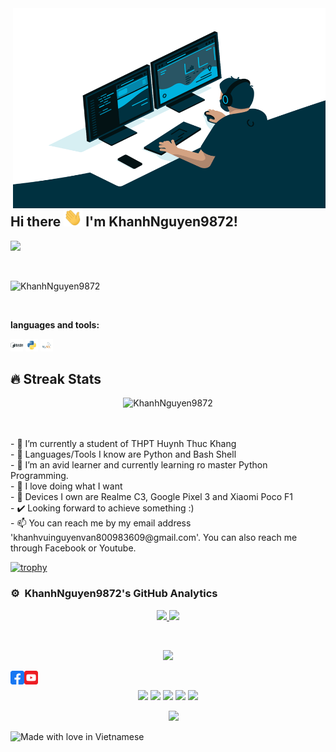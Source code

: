 
<img align="right" alt="GIF" src="https://github.com/KhanhNguyen9872/KhanhNguyen9872/raw/main/code.gif" width="500" height="320" />
<h2>Hi there <img src="https://raw.githubusercontent.com/ABSphreak/ABSphreak/master/gifs/Hi.gif" width="30px"> I'm KhanhNguyen9872!</h2>
<p align="left">
  <a href="https://github.com/DenverCoder1/readme-typing-svg"><img src="https://readme-typing-svg.herokuapp.com/?lines=I+love+you+%3C3;There+is+my+Github;Thanks+for+view;KhanhNguyen9872"></a>
</p>
<br>
<p align="left"> 
  <img src="https://komarev.com/ghpvc/?username=KhanhNguyen9872&label=Profile%20views&color=0e75b6&style=plastic" alt="KhanhNguyen9872" /> 
  <a href = "https://commits.top/egypt.html" target="_blank">
  </a>
</p>
<br>


**languages and tools:**  

<code><img height="20" src="https://raw.githubusercontent.com/github/explore/80688e429a7d4ef2fca1e82350fe8e3517d3494d/topics/bash/bash.png"></code>
<code><img height="20" src="https://raw.githubusercontent.com/github/explore/80688e429a7d4ef2fca1e82350fe8e3517d3494d/topics/python/python.png"></code>
<code><img height="20" src="https://raw.githubusercontent.com/github/explore/80688e429a7d4ef2fca1e82350fe8e3517d3494d/topics/mysql/mysql.png"></code>

## 🔥 Streak Stats

<p align="center"><img src="https://github-readme-streak-stats.herokuapp.com/?user=KhanhNguyen9872&theme=algolia" alt="KhanhNguyen9872" /></p>
<br>
<br>
- 🌱 I’m currently a student of THPT Huynh Thuc Khang <br>
- 👀 Languages/Tools I know are Python and Bash Shell <br>
- 💞️ I’m an avid learner and currently learning ro master Python Programming. <br>
- 👀 I love doing what I want <br>
- 📱 Devices I own are Realme C3, Google Pixel 3 and Xiaomi Poco F1 <br>
- ✔️ Looking forward to achieve something :) <br>
- 📫 You can reach me by my email address 'khanhvuinguyenvan800983609@gmail.com'. You can also reach me through Facebook or Youtube. <br>


[![trophy](https://github-profile-trophy.vercel.app/?username=KhanhNguyen9872&theme=onedark)](https://github.com/KhanhNguyen9872#)


### ⚙️ &nbsp;KhanhNguyen9872's GitHub Analytics
<p align="center">
<a href="https://github.com/KhanhNguyen9872">
<img height="180em" src="https://github-readme-stats-eight-theta.vercel.app/api?username=KhanhNguyen9872&show_icons=true&theme=nightowl&include_all_commits=false&count_private=true"/>
<img height="180em" src="https://github-readme-stats-eight-theta.vercel.app/api/top-langs/?username=KhanhNguyen9872&layout=compact&langs_count=8&theme=nightowl"/>
</a>
</p>
<br/>
<p align = "center">
 <img src="https://activity-graph.herokuapp.com/graph?username=KhanhNguyen9872&theme=redical">
</p>  

<a href="https://fb.me/khanh10a1">
  <img align="left" alt="KhanhNguyen9872 Facebook" width="22px" src="https://raw.githubusercontent.com/edent/SuperTinyIcons/master/images/svg/facebook.svg" />
</a>
<a href="https://youtube.com/c/KhanhNguyen9872_Official">
  <img align="left" alt="KhanhNguyen9872 Youtube" width="22px" src="https://raw.githubusercontent.com/edent/SuperTinyIcons/master/images/svg/youtube.svg" />
</a>

<br />

<p align="center">
 <img src="https://komarev.com/ghpvc/?username=KhanhNguyen9872&style=flat-square"/>
 <img src="https://badges.pufler.dev/years/KhanhNguyen9872"/>
 <img src="https://badges.pufler.dev/repos/KhanhNguyen9872"/>
 <img src="https://badges.pufler.dev/commits/monthly/KhanhNguyen9872"/>
 <img src="https://img.shields.io/badge/dynamic/json?logo=github&label=GitHub+Followers&labelColor=282c34&color=181717&query=%24.data.totalSubs&url=https%3A%2F%2Fapi.spencerwoo.com%2Fsubstats%2F%3Fsource%3Dgithub%26queryKey%KhanhNguyen9872&longCache=true"/>
 <p align="center">
  &emsp;
    <a href="#"><img src="https://img.shields.io/badge/Windows-0078D6?style=plastic&logo=windows&logoColor=white"></a>
</p>

![Made with love in Vietnamese](https://madewithlove.now.sh/vn?heart=true&template=for-the-badge)
